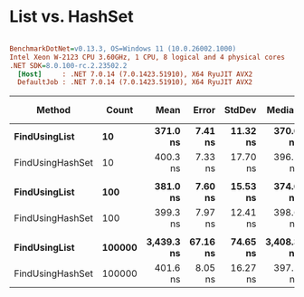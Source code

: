 # List vs. HashSet


``` ini

BenchmarkDotNet=v0.13.3, OS=Windows 11 (10.0.26002.1000)
Intel Xeon W-2123 CPU 3.60GHz, 1 CPU, 8 logical and 4 physical cores
.NET SDK=8.0.100-rc.2.23502.2
  [Host]     : .NET 7.0.14 (7.0.1423.51910), X64 RyuJIT AVX2
  DefaultJob : .NET 7.0.14 (7.0.1423.51910), X64 RyuJIT AVX2


```
|           Method |  Count |       Mean |    Error |   StdDev |     Median | Ratio | RatioSD |   Gen0 | Allocated | Alloc Ratio |
|----------------- |------- |-----------:|---------:|---------:|-----------:|------:|--------:|-------:|----------:|------------:|
|    **FindUsingList** |     **10** |   **371.0 ns** |  **7.41 ns** | **11.32 ns** |   **370.6 ns** |  **1.00** |    **0.00** | **0.0701** |     **304 B** |        **1.00** |
| FindUsingHashSet |     10 |   400.3 ns |  7.33 ns | 17.70 ns |   396.1 ns |  1.08 |    0.06 | 0.0701 |     304 B |        1.00 |
|                  |        |            |          |          |            |       |         |        |           |             |
|    **FindUsingList** |    **100** |   **381.0 ns** |  **7.60 ns** | **15.53 ns** |   **374.6 ns** |  **1.00** |    **0.00** | **0.0701** |     **304 B** |        **1.00** |
| FindUsingHashSet |    100 |   399.3 ns |  7.97 ns | 12.41 ns |   398.6 ns |  1.04 |    0.06 | 0.0701 |     304 B |        1.00 |
|                  |        |            |          |          |            |       |         |        |           |             |
|    **FindUsingList** | **100000** | **3,439.3 ns** | **67.16 ns** | **74.65 ns** | **3,408.3 ns** |  **1.00** |    **0.00** | **0.0687** |     **304 B** |        **1.00** |
| FindUsingHashSet | 100000 |   401.6 ns |  8.05 ns | 16.27 ns |   397.5 ns |  0.12 |    0.01 | 0.0701 |     304 B |        1.00 |
